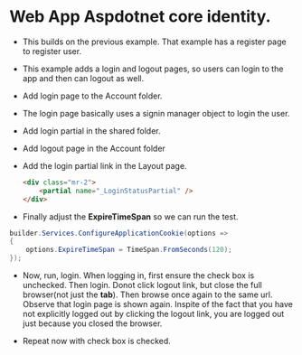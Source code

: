 # Web App Aspdotnet core identity.

- This builds on the previous example. That example has a register page to register user.
- This example adds a login and logout pages, so users can login to the app and then can logout as well.
- Add login page to the Account folder.
- The login page basically uses a signin manager object to login the user.
- Add login partial in the shared folder.
- Add logout page in the Account folder
- Add the login partial link in the Layout page.

  ```html
  <div class="mr-2">
      <partial name="_LoginStatusPartial" />
  </div>
  ```
- Finally adjust the **ExpireTimeSpan** so we can run the test.

```cs
builder.Services.ConfigureApplicationCookie(options =>
{
    options.ExpireTimeSpan = TimeSpan.FromSeconds(120);
});
```

- Now, run, login. When logging in, first ensure the check box is unchecked. Then login. Donot click logout link, but close the full browser(not just the **tab**). Then browse once again to the same url. Observe that login page is shown again. Inspite of the fact that you have not explicitly logged out by clicking the logout link, you are logged out just because you closed the browser.

- Repeat now with check box is checked.
